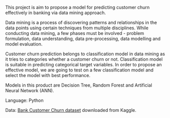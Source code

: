 This project is aim to propose a model for predicting customer churn effectively in banking via data mining approach. 

Data mining is a process of discovering patterns and relationships in the data points using certain techniques from multiple disciplines. While conducting data mining, a few phases must be involved - problem formulation, data understanding, data pre-processing, data modelling and model evaluation.

Customer churn prediction belongs to classification model in data mining as it tries to categories whether a customer churn or not. Classification model is suitable in predicting categorical target variables. In order to propose an effective model, we are going to test on a few classification model and select the model with best performance.

Models in this product are Decision Tree, Random Forest and Artificial Neural Network (ANN).

Language: Python

Data: [Bank Customer Churn dataset](https://www.kaggle.com/datasets/gauravtopre/bank-customer-churn-dataset) downloaded from Kaggle.
